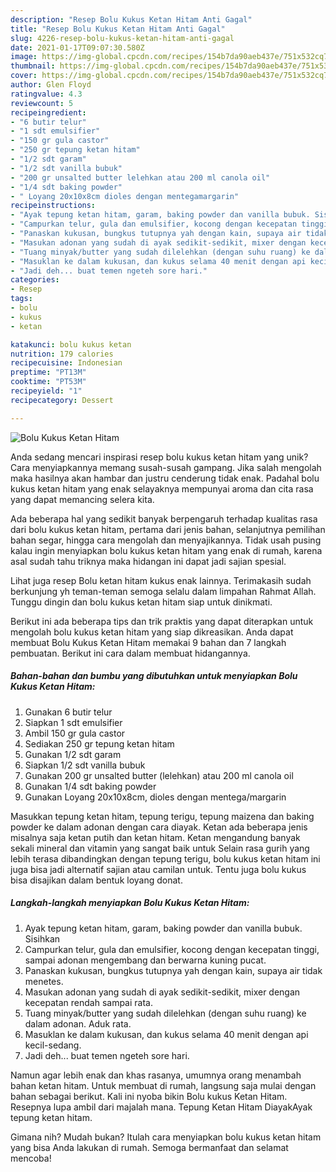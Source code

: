 ```yaml
---
description: "Resep Bolu Kukus Ketan Hitam Anti Gagal"
title: "Resep Bolu Kukus Ketan Hitam Anti Gagal"
slug: 4226-resep-bolu-kukus-ketan-hitam-anti-gagal
date: 2021-01-17T09:07:30.580Z
image: https://img-global.cpcdn.com/recipes/154b7da90aeb437e/751x532cq70/bolu-kukus-ketan-hitam-foto-resep-utama.jpg
thumbnail: https://img-global.cpcdn.com/recipes/154b7da90aeb437e/751x532cq70/bolu-kukus-ketan-hitam-foto-resep-utama.jpg
cover: https://img-global.cpcdn.com/recipes/154b7da90aeb437e/751x532cq70/bolu-kukus-ketan-hitam-foto-resep-utama.jpg
author: Glen Floyd
ratingvalue: 4.3
reviewcount: 5
recipeingredient:
- "6 butir telur"
- "1 sdt emulsifier"
- "150 gr gula castor"
- "250 gr tepung ketan hitam"
- "1/2 sdt garam"
- "1/2 sdt vanilla bubuk"
- "200 gr unsalted butter lelehkan atau 200 ml canola oil"
- "1/4 sdt baking powder"
- " Loyang 20x10x8cm dioles dengan mentegamargarin"
recipeinstructions:
- "Ayak tepung ketan hitam, garam, baking powder dan vanilla bubuk. Sisihkan"
- "Campurkan telur, gula dan emulsifier, kocong dengan kecepatan tinggi, sampai adonan mengembang dan berwarna kuning pucat."
- "Panaskan kukusan, bungkus tutupnya yah dengan kain, supaya air tidak menetes."
- "Masukan adonan yang sudah di ayak sedikit-sedikit, mixer dengan kecepatan rendah sampai rata."
- "Tuang minyak/butter yang sudah dilelehkan (dengan suhu ruang) ke dalam adonan. Aduk rata."
- "Masuklan ke dalam kukusan, dan kukus selama 40 menit dengan api kecil-sedang."
- "Jadi deh... buat temen ngeteh sore hari."
categories:
- Resep
tags:
- bolu
- kukus
- ketan

katakunci: bolu kukus ketan 
nutrition: 179 calories
recipecuisine: Indonesian
preptime: "PT13M"
cooktime: "PT53M"
recipeyield: "1"
recipecategory: Dessert

---
```



![Bolu Kukus Ketan Hitam](https://img-global.cpcdn.com/recipes/154b7da90aeb437e/751x532cq70/bolu-kukus-ketan-hitam-foto-resep-utama.jpg)

Anda sedang mencari inspirasi resep bolu kukus ketan hitam yang unik? Cara menyiapkannya memang susah-susah gampang. Jika salah mengolah maka hasilnya akan hambar dan justru cenderung tidak enak. Padahal bolu kukus ketan hitam yang enak selayaknya mempunyai aroma dan cita rasa yang dapat memancing selera kita.

Ada beberapa hal yang sedikit banyak berpengaruh terhadap kualitas rasa dari bolu kukus ketan hitam, pertama dari jenis bahan, selanjutnya pemilihan bahan segar, hingga cara mengolah dan menyajikannya. Tidak usah pusing kalau ingin menyiapkan bolu kukus ketan hitam yang enak di rumah, karena asal sudah tahu triknya maka hidangan ini dapat jadi sajian spesial.

Lihat juga resep Bolu ketan hitam kukus enak lainnya. Terimakasih sudah berkunjung yh teman-teman semoga selalu dalam limpahan Rahmat Allah. Tunggu dingin dan bolu kukus ketan hitam siap untuk dinikmati.


Berikut ini ada beberapa tips dan trik praktis yang dapat diterapkan untuk mengolah bolu kukus ketan hitam yang siap dikreasikan. Anda dapat membuat Bolu Kukus Ketan Hitam memakai 9 bahan dan 7 langkah pembuatan. Berikut ini cara dalam membuat hidangannya.

<!--inarticleads1-->

##### Bahan-bahan dan bumbu yang dibutuhkan untuk menyiapkan Bolu Kukus Ketan Hitam:

1. Gunakan 6 butir telur
1. Siapkan 1 sdt emulsifier
1. Ambil 150 gr gula castor
1. Sediakan 250 gr tepung ketan hitam
1. Gunakan 1/2 sdt garam
1. Siapkan 1/2 sdt vanilla bubuk
1. Gunakan 200 gr unsalted butter (lelehkan) atau 200 ml canola oil
1. Gunakan 1/4 sdt baking powder
1. Gunakan  Loyang 20x10x8cm, dioles dengan mentega/margarin


Masukkan tepung ketan hitam, tepung terigu, tepung maizena dan baking powder ke dalam adonan dengan cara diayak. Ketan ada beberapa jenis misalnya saja ketan putih dan ketan hitam. Ketan mengandung banyak sekali mineral dan vitamin yang sangat baik untuk Selain rasa gurih yang lebih terasa dibandingkan dengan tepung terigu, bolu kukus ketan hitam ini juga bisa jadi alternatif sajian atau camilan untuk. Tentu juga bolu kukus bisa disajikan dalam bentuk loyang donat. 

<!--inarticleads2-->

##### Langkah-langkah menyiapkan Bolu Kukus Ketan Hitam:

1. Ayak tepung ketan hitam, garam, baking powder dan vanilla bubuk. Sisihkan
1. Campurkan telur, gula dan emulsifier, kocong dengan kecepatan tinggi, sampai adonan mengembang dan berwarna kuning pucat.
1. Panaskan kukusan, bungkus tutupnya yah dengan kain, supaya air tidak menetes.
1. Masukan adonan yang sudah di ayak sedikit-sedikit, mixer dengan kecepatan rendah sampai rata.
1. Tuang minyak/butter yang sudah dilelehkan (dengan suhu ruang) ke dalam adonan. Aduk rata.
1. Masuklan ke dalam kukusan, dan kukus selama 40 menit dengan api kecil-sedang.
1. Jadi deh... buat temen ngeteh sore hari.


Namun agar lebih enak dan khas rasanya, umumnya orang menambah bahan ketan hitam. Untuk membuat di rumah, langsung saja mulai dengan bahan sebagai berikut. Kali ini nyoba bikin Bolu kukus Ketan Hitam. Resepnya lupa ambil dari majalah mana. Tepung Ketan Hitam DiayakAyak tepung ketan hitam. 

Gimana nih? Mudah bukan? Itulah cara menyiapkan bolu kukus ketan hitam yang bisa Anda lakukan di rumah. Semoga bermanfaat dan selamat mencoba!
